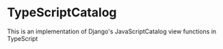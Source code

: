 # TypeScriptCatalog
This is an implementation of Django's JavaScriptCatalog view functions in TypeScript
